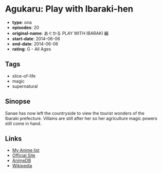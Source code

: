 # Agukaru: Play with Ibaraki-hen

-   **type**: ona
-   **episodes**: 20
-   **original-name**: あぐかる PLAY WITH IBARAKI 編
-   **start-date**: 2014-06-06
-   **end-date**: 2014-06-06
-   **rating**: G - All Ages

## Tags

-   slice-of-life
-   magic
-   supernatural

## Sinopse

Sanae has now left the countryside to view the tourist wonders of the Ibaraki prefecture. Villains are still after her so her agriculture magic powers still come in hand.

## Links

-   [My Anime list](https://myanimelist.net/anime/24989/Agukaru__Play_with_Ibaraki-hen)
-   [Official Site](http://playwith.ibaraki.jp/)
-   [AnimeDB](http://anidb.info/perl-bin/animedb.pl?show=anime&aid=10719)
-   [Wikipedia](http://ja.wikipedia.org/wiki/%E3%81%82%E3%81%90%E3%81%8B%E3%82%8B)
